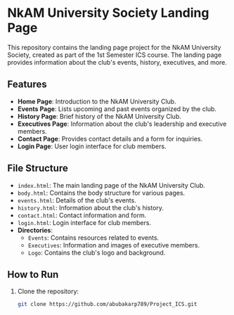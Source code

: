 # NkAM University Society Landing Page

This repository contains the landing page project for the NkAM University Society, created as part of the 1st Semester ICS course. The landing page provides information about the club's events, history, executives, and more.

## Features

- **Home Page**: Introduction to the NkAM University Club.
- **Events Page**: Lists upcoming and past events organized by the club.
- **History Page**: Brief history of the NkAM University Club.
- **Executives Page**: Information about the club's leadership and executive members.
- **Contact Page**: Provides contact details and a form for inquiries.
- **Login Page**: User login interface for club members.

## File Structure

- `index.html`: The main landing page of the NkAM University Club.
- `body.html`: Contains the body structure for various pages.
- `events.html`: Details of the club's events.
- `history.html`: Information about the club's history.
- `contact.html`: Contact information and form.
- `login.html`: Login interface for club members.
- **Directories**:
  - `Events`: Contains resources related to events.
  - `Executives`: Information and images of executive members.
  - `Logo`: Contains the club's logo and background.

## How to Run

1. Clone the repository:
   ```bash
   git clone https://github.com/abubakarp789/Project_ICS.git
